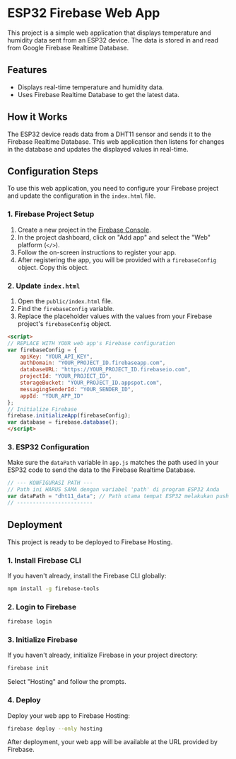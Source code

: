# ESP32 Firebase Web App

This project is a simple web application that displays temperature and humidity data sent from an ESP32 device. The data is stored in and read from Google Firebase Realtime Database.

## Features

*   Displays real-time temperature and humidity data.
*   Uses Firebase Realtime Database to get the latest data.

## How it Works

The ESP32 device reads data from a DHT11 sensor and sends it to the Firebase Realtime Database. This web application then listens for changes in the database and updates the displayed values in real-time.

## Configuration Steps

To use this web application, you need to configure your Firebase project and update the configuration in the `index.html` file.

### 1. Firebase Project Setup

1.  Create a new project in the [Firebase Console](https://console.firebase.google.com/).
2.  In the project dashboard, click on "Add app" and select the "Web" platform (`</>`).
3.  Follow the on-screen instructions to register your app.
4.  After registering the app, you will be provided with a `firebaseConfig` object. Copy this object.

### 2. Update `index.html`

1.  Open the `public/index.html` file.
2.  Find the `firebaseConfig` variable.
3.  Replace the placeholder values with the values from your Firebase project's `firebaseConfig` object.

```html
<script>
// REPLACE WITH YOUR web app's Firebase configuration
var firebaseConfig = {
    apiKey: "YOUR_API_KEY",
    authDomain: "YOUR_PROJECT_ID.firebaseapp.com",
    databaseURL: "https://YOUR_PROJECT_ID.firebaseio.com",
    projectId: "YOUR_PROJECT_ID",
    storageBucket: "YOUR_PROJECT_ID.appspot.com",
    messagingSenderId: "YOUR_SENDER_ID",
    appId: "YOUR_APP_ID"
};
// Initialize Firebase
firebase.initializeApp(firebaseConfig);
var database = firebase.database();
</script>
```

### 3. ESP32 Configuration

Make sure the `dataPath` variable in `app.js` matches the path used in your ESP32 code to send the data to the Firebase Realtime Database.

```javascript
// --- KONFIGURASI PATH ---
// Path ini HARUS SAMA dengan variabel 'path' di program ESP32 Anda
var dataPath = "dht11_data"; // Path utama tempat ESP32 melakukan push data
// ------------------------
```

## Deployment

This project is ready to be deployed to Firebase Hosting.

### 1. Install Firebase CLI

If you haven't already, install the Firebase CLI globally:

```bash
npm install -g firebase-tools
```

### 2. Login to Firebase

```bash
firebase login
```

### 3. Initialize Firebase

If you haven't already, initialize Firebase in your project directory:

```bash
firebase init
```

Select "Hosting" and follow the prompts.

### 4. Deploy

Deploy your web app to Firebase Hosting:

```bash
firebase deploy --only hosting
```

After deployment, your web app will be available at the URL provided by Firebase.
